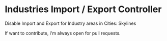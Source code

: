 # Industries Import / Export Controller
Disable Import and Export for Industry areas in Cities: Skylines

If want to contribute, i'm always open for pull requests.
